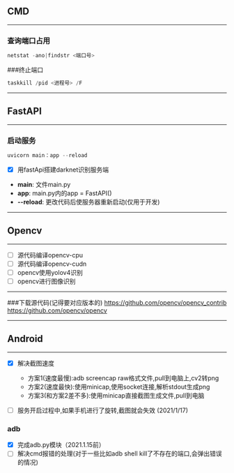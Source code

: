 
## **CMD**
---------------------------------------------------------
### 查询端口占用
```PowerShell
netstat -ano|findstr <端口号>
```
###终止端口
```PowerShell
taskkill /pid <进程号> /F
```

---------------------------------------------------------
## **FastAPI**
---------------------------------------------------------
### 启动服务
```PowerShell
uvicorn main：app --reload
```
 - [x]  用fastApi搭建darknet识别服务端

 - **main**: 文件main.py
 - **app**: main.py内的app = FastAPI()
 - **--reload**: 更改代码后使服务器重新启动(仅用于开发)
 

---------------------------------------------------------
## **Opencv**
---------------------------------------------------------
 - [ ]  源代码编译opencv-cpu
 - [ ]  源代码编译opencv-cudn
 - [ ]  opencv使用yolov4识别
 - [ ]  opencv进行图像识别

---------------------------------------------------------
###下载源代码(记得要对应版本的)
https://github.com/opencv/opencv_contrib
https://github.com/opencv/opencv


 
---------------------------------------------------------
## **Android**
---------------------------------------------------------
 - [x]  解决截图速度
  
    - 方案1(速度最慢):adb screencap raw格式文件,pull到电脑上,cv2转png
    - 方案2(速度最快):使用minicap,使用socket连接,解析stdout生成png
    - 方案3(和方案2差不多):使用minicap直接截图生成文件,pull到电脑
 - [ ]  服务开启过程中,如果手机进行了旋转,截图就会失效 (2021/1/17)
  

### adb

 - [x] 完成adb.py模块（2021.1.15前）
 - [ ] 解决cmd报错的处理(对于一些比如adb shell kill了不存在的端口,会弹出错误的情况)
